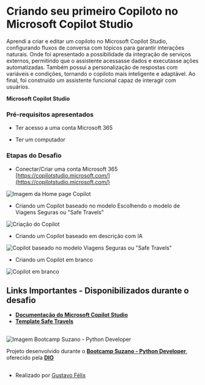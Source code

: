 # Criando seu primeiro Copiloto no Microsoft Copilot Studio

Aprendi a criar e editar um copiloto no Microsoft Copilot Studio, configurando fluxos de conversa com tópicos para garantir interações naturais. Onde foi apresentado a possibilidade da integração de serviços externos, permitindo que o assistente acessasse dados e executasse ações automatizadas. Também possui a personalização de respostas com variáveis e condições, tornando o copiloto mais inteligente e adaptável. Ao final, foi construído um assistente funcional capaz de interagir com usuários.

**Microsoft Copilot Studio**

### Pré-requisitos apresentados

* Ter acesso a uma conta Microsoft 365

* Ter um computador

### Etapas do Desafio

* Conectar/Criar uma conta Microsoft 365 [https://copilotstudio.microsoft.com/](https://copilotstudio.microsoft.com/)

![Imagem da Home page Copilot](![image](https://github.com/Gustavo-Felix/primeiro-copilot-DIO/blob/main/homePage.png))

* Criando um Copilot baseado no modelo 
Escolhendo o modelo de Viagens Seguras ou "Safe Travels"

![Criação do Copilot](![image](https://github.com/user-attachments/assets/c610a98a-11d7-4228-a2a3-332a0bfb7571))

* Criando um Copilot baseado em descrição com IA

![Copilot baseado no modelo Viagens Seguras ou "Safe Travels"](![image](https://github.com/user-attachments/assets/e372b014-0c2b-45bb-bcd2-5887d5996934))

* Criando um Copilot em branco

![Copilot em branco](![image](https://github.com/user-attachments/assets/2550eb89-36e2-4cfb-93c5-c751ca96aafd))

## Links Importantes - Disponibilizados durante o desafio

* [**Documentação do Microsoft Copilot Studio**](https://learn.microsoft.com/pt-br/microsoft-copilot-studio/)
* [**Template Safe Travels**](https://learn.microsoft.com/en-us/microsoft-copilot-studio/template-safe-travels)

##

![Imagem Bootcamp Suzano - Python Developer](https://assets.dio.me/wqFNFD1_7AKN1MpbZvurY1cUcpUXQ2ELMfW5Bi9R8VM/f:webp/h:120/q:80/L3RyYWNrcy9lN2MzZjVkNy0yMTEwLTQ3N2YtYmYxMS0wNjg3MjQzMjZjYzEucG5n)

Projeto desenvolvido durante o [**Bootcamp Suzano - Python Developer**](https://www.dio.me/bootcamp/suzano-python-developer), oferecido pela [**DIO**](https://www.dio.me/)

##

- Realizado por [Gustavo Félix](https://github.com/Gustavo-Felix)
